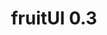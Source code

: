 ---
title: fruitUI 0.3
description: fruitUI 0.3 realease
href: /0.3
tags: realease
pubDate: 2024-02-09
---